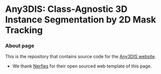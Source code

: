# Any3DIS: Class-Agnostic 3D Instance Segmentation by 2D Mask Tracking


### About page
This is the repository that contains source code for the [Any3DIS website](https://any3dis.github.io/).
<!-- - This website is built upon [bulma](https://bulma.io/), [ionicons](https://ionic.io/ionicons/), and [model-viewer](https://modelviewer.dev/).

- Feel free to use this template and there is no need for footer credits. -->

- We thank [Nerfies](https://github.com/nerfies/nerfies.github.io/tree/main) for their open sourced web template of this page.
